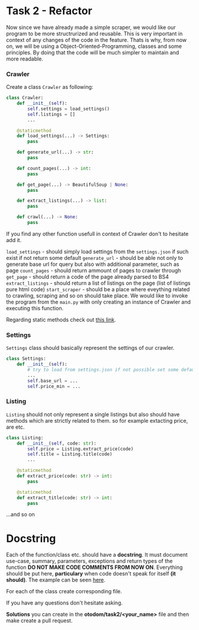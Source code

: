 
# Task 2 - Refactor
Now since we have already made a simple scraper, we would like our program to be more structrurized and reusable. This is very important in context of any changes of the code in the feature. Thats is why, from now on, we will be using a Object-Oriented-Programming, classes and some principles. By doing that the code will be much simpler to maintain and more readable.
###  Crawler
Create a class ```Crawler``` as following:
```python
class Crawler:
	def __init__(self):
		self.settings = load_settings()
		self.listings = []
		...

	@staticmethod
	def load_settings(...) -> Settings:
		pass

	def generate_url(...) -> str:
		pass

	def count_pages(...) -> int:
		pass

	def get_page(...) -> BeautifulSoup | None:
		pass

	def extract_listings(...) -> list:
		pass

	def crawl(...) -> None:
		pass

```
If you find any other function usefull in context of Crawler don't to hesitate add it.

```load_settings``` - should simply load settings from the ```settings.json``` if such exist if not return some default
```generate_url``` - should be able not only to generate base url for query but also with additional parameter, such as page
```count_pages``` - should return ammount of pages to crawler through
```get_page``` - should return a code of the page already parsed to BS4
```extract_listings``` - should return a list of listings on the page (list of listings pure html code)
```start_scraper``` - should be a place where eveything related to crawling, scraping and so on should take place. We would like to invoke the program from the `main.py` with only creating an instance of Crawler and executing this function.

Regarding static methods check out [this link](https://www.geeksforgeeks.org/class-method-vs-static-method-python/).

###  Settings
`Settings` class should basically represent the settings of our crawler.
```python
class Settings:
	def __init__(self):
		# try to load from settings.json if not possible set some defaults
		...
		self.base_url = ...
		self.price_min = ...
```
### Listing

`Listing` should not only represent a single listings but also should have methods which are strictly related to them. so for example extacting price, are etc.
```python
class Listing:
	def __init__(self, code: str):
		self.price = Listing.extract_price(code)
		self.title = Listing.title(code)
		...

	@staticmethod
	def extract_price(code: str) -> int:
		pass

	@staticmethod
	def extract_title(code: str) -> int:
		pass

```
...and so on

# Docstring

Each of the function/class etc. should have a **docstring**. It must document use-case, summary, parameters, exceptions and return types of the function **DO NOT MAKE CODE COMMENTS FROM NOW ON**. Everything should be put here, **particulary** when code doesn't speak for itself **(it should)**. The example can be seen [here](https://sphinx-rtd-tutorial.readthedocs.io/en/latest/docstrings.html).

For each of the class create corresponding file.

If you have any questions don't hesitate asking.

**Solutions** you can create in the **otodom/task2/<your_name>** file and then make create a pull request.
